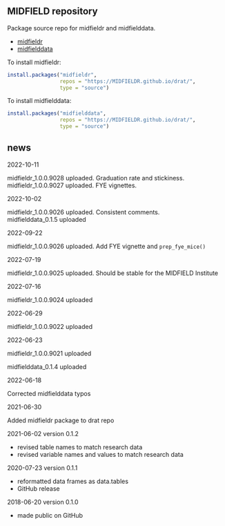 
## MIDFIELD repository

Package source repo for midfieldr and midfielddata.

- [midfieldr](https://midfieldr.github.io/midfieldr/)
- [midfielddata](https://midfieldr.github.io/midfielddata/)

To install midfieldr:

``` r
install.packages("midfieldr", 
                 repos = "https://MIDFIELDR.github.io/drat/", 
                 type = "source")
```

To install midfielddata:

``` r
install.packages("midfielddata", 
                 repos = "https://MIDFIELDR.github.io/drat/", 
                 type = "source")
```

## news

2022-10-11

midfieldr_1.0.0.9028 uploaded. Graduation rate and stickiness.  
midfieldr_1.0.0.9027 uploaded. FYE vignettes.

2022-10-02

midfieldr_1.0.0.9026 uploaded. Consistent comments.  
midfielddata_0.1.5 uploaded

2022-09-22

midfieldr_1.0.0.9026 uploaded. Add FYE vignette and `prep_fye_mice()`

2022-07-19

midfieldr_1.0.0.9025 uploaded. Should be stable for the MIDFIELD
Institute

2022-07-16

midfieldr_1.0.0.9024 uploaded

2022-06-29

midfieldr_1.0.0.9022 uploaded

2022-06-23

midfieldr_1.0.0.9021 uploaded

midfielddata_0.1.4 uploaded

2022-06-18

Corrected midfielddata typos

2021-06-30

Added midfieldr package to drat repo

2021-06-02 version 0.1.2

- revised table names to match research data
- revised variable names and values to match research data

2020-07-23 version 0.1.1

- reformatted data frames as data.tables
- GitHub release

2018-06-20 version 0.1.0

- made public on GitHub

<!-- ### New features -->
<!-- ### Minor improvements -->
<!-- ### Bug fixes -->
<!-- ### Deprecated -->
<!-- ### Defunct -->
